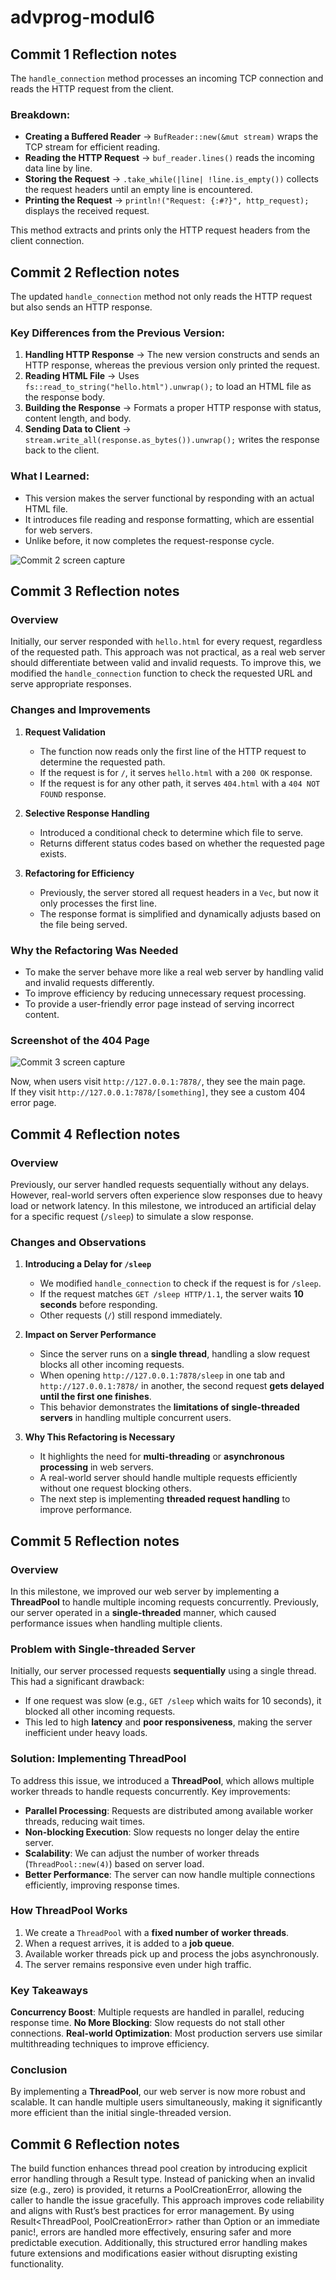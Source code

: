 # advprog-modul6

## Commit 1 Reflection notes

The `handle_connection` method processes an incoming TCP connection and reads the HTTP request from the client.

### Breakdown:
- **Creating a Buffered Reader** → `BufReader::new(&mut stream)` wraps the TCP stream for efficient reading.
- **Reading the HTTP Request** → `buf_reader.lines()` reads the incoming data line by line.
- **Storing the Request** → `.take_while(|line| !line.is_empty())` collects the request headers until an empty line is encountered.
- **Printing the Request** → `println!("Request: {:#?}", http_request);` displays the received request.

This method extracts and prints only the HTTP request headers from the client connection.

## Commit 2 Reflection notes

The updated `handle_connection` method not only reads the HTTP request but also sends an HTTP response.  

### Key Differences from the Previous Version:
1. **Handling HTTP Response** → The new version constructs and sends an HTTP response, whereas the previous version only printed the request.
2. **Reading HTML File** → Uses `fs::read_to_string("hello.html").unwrap();` to load an HTML file as the response body.
3. **Building the Response** → Formats a proper HTTP response with status, content length, and body.
4. **Sending Data to Client** → `stream.write_all(response.as_bytes()).unwrap();` writes the response back to the client.

### What I Learned:
- This version makes the server functional by responding with an actual HTML file.
- It introduces file reading and response formatting, which are essential for web servers.
- Unlike before, it now completes the request-response cycle.

![Commit 2 screen capture](/img/commit2.png)

## Commit 3 Reflection notes

### Overview
Initially, our server responded with `hello.html` for every request, regardless of the requested path. This approach was not practical, as a real web server should differentiate between valid and invalid requests. To improve this, we modified the `handle_connection` function to check the requested URL and serve appropriate responses.

### Changes and Improvements
1. **Request Validation**  
   - The function now reads only the first line of the HTTP request to determine the requested path.
   - If the request is for `/`, it serves `hello.html` with a `200 OK` response.
   - If the request is for any other path, it serves `404.html` with a `404 NOT FOUND` response.

2. **Selective Response Handling**  
   - Introduced a conditional check to determine which file to serve.
   - Returns different status codes based on whether the requested page exists.

3. **Refactoring for Efficiency**  
   - Previously, the server stored all request headers in a `Vec`, but now it only processes the first line.
   - The response format is simplified and dynamically adjusts based on the file being served.

### Why the Refactoring Was Needed
- To make the server behave more like a real web server by handling valid and invalid requests differently.
- To improve efficiency by reducing unnecessary request processing.
- To provide a user-friendly error page instead of serving incorrect content.

### Screenshot of the 404 Page
![Commit 3 screen capture](/img/commit3.png)

Now, when users visit `http://127.0.0.1:7878/`, they see the main page.  
If they visit `http://127.0.0.1:7878/[something]`, they see a custom 404 error page.

## Commit 4 Reflection notes

### Overview
Previously, our server handled requests sequentially without any delays. However, real-world servers often experience slow responses due to heavy load or network latency. In this milestone, we introduced an artificial delay for a specific request (`/sleep`) to simulate a slow response.

### Changes and Observations
1. **Introducing a Delay for `/sleep`**
   - We modified `handle_connection` to check if the request is for `/sleep`.
   - If the request matches `GET /sleep HTTP/1.1`, the server waits **10 seconds** before responding.
   - Other requests (`/`) still respond immediately.

2. **Impact on Server Performance**
   - Since the server runs on a **single thread**, handling a slow request blocks all other incoming requests.
   - When opening `http://127.0.0.1:7878/sleep` in one tab and `http://127.0.0.1:7878/` in another, the second request **gets delayed until the first one finishes**.
   - This behavior demonstrates the **limitations of single-threaded servers** in handling multiple concurrent users.

3. **Why This Refactoring is Necessary**
   - It highlights the need for **multi-threading** or **asynchronous processing** in web servers.
   - A real-world server should handle multiple requests efficiently without one request blocking others.
   - The next step is implementing **threaded request handling** to improve performance.

## Commit 5 Reflection notes

### Overview
In this milestone, we improved our web server by implementing a **ThreadPool** to handle multiple incoming requests concurrently. Previously, our server operated in a **single-threaded** manner, which caused performance issues when handling multiple clients.

### Problem with Single-threaded Server
Initially, our server processed requests **sequentially** using a single thread. This had a significant drawback:
- If one request was slow (e.g., `GET /sleep` which waits for 10 seconds), it blocked all other incoming requests.
- This led to high **latency** and **poor responsiveness**, making the server inefficient under heavy loads.

### Solution: Implementing ThreadPool
To address this issue, we introduced a **ThreadPool**, which allows multiple worker threads to handle requests concurrently. Key improvements:
- **Parallel Processing**: Requests are distributed among available worker threads, reducing wait times.
- **Non-blocking Execution**: Slow requests no longer delay the entire server.
- **Scalability**: We can adjust the number of worker threads (`ThreadPool::new(4)`) based on server load.
- **Better Performance**: The server can now handle multiple connections efficiently, improving response times.

### How ThreadPool Works
1. We create a `ThreadPool` with a **fixed number of worker threads**.
2. When a request arrives, it is added to a **job queue**.
3. Available worker threads pick up and process the jobs asynchronously.
4. The server remains responsive even under high traffic.

### Key Takeaways
 **Concurrency Boost**: Multiple requests are handled in parallel, reducing response time.
 **No More Blocking**: Slow requests do not stall other connections.
 **Real-world Optimization**: Most production servers use similar multithreading techniques to improve efficiency.

### Conclusion
By implementing a **ThreadPool**, our web server is now more robust and scalable. It can handle multiple users simultaneously, making it significantly more efficient than the initial single-threaded version. 

## Commit 6 Reflection notes

The build function enhances thread pool creation by introducing explicit error handling through a Result type. Instead of panicking when an invalid size (e.g., zero) is provided, it returns a PoolCreationError, allowing the caller to handle the issue gracefully. This approach improves code reliability and aligns with Rust’s best practices for error management. By using Result<ThreadPool, PoolCreationError> rather than Option<ThreadPool> or an immediate panic!, errors are handled more effectively, ensuring safer and more predictable execution. Additionally, this structured error handling makes future extensions and modifications easier without disrupting existing functionality.
